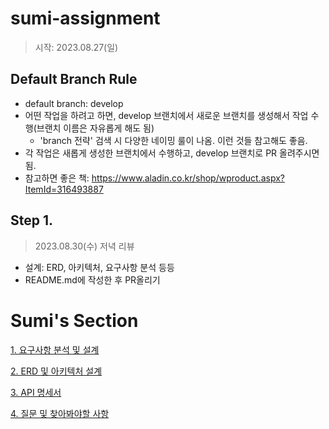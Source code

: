 # sumi-assignment
> 시작: 2023.08.27(일)

## Default Branch Rule

- default branch: develop
- 어떤 작업을 하려고 하면, develop 브랜치에서 새로운 브랜치를 생성해서 작업 수행(브랜치 이름은 자유롭게 해도 됨)
  - 'branch 전략' 검색 시 다양한 네이밍 룰이 나옴. 이런 것들 참고해도 좋음.
- 각 작업은 새롭게 생성한 브랜치에서 수행하고, develop 브랜치로 PR 올려주시면 됨.
- 참고하면 좋은 책: https://www.aladin.co.kr/shop/wproduct.aspx?ItemId=316493887

## Step 1.

> 2023.08.30(수) 저녁 리뷰
- 설계: ERD, 아키텍처, 요구사항 분석 등등
- README.md에 작성한 후 PR올리기

# Sumi's Section
[1. 요구사항 분석 및 설계](https://imported-event-228.notion.site/91fc898a3c414ec7830f556fb9df76be?pvs=4)

[2. ERD 및 아키텍처 설계](https://imported-event-228.notion.site/ERD-368e9d58d45f4aa29a550e15d9d40246?pvs=4)

[3. API 명세서](https://imported-event-228.notion.site/API-05444878e28d48daa041747e92c6a8d0?pvs=4)

[4. 질문 및 찾아봐야할 사항](https://imported-event-228.notion.site/88c702abd3d04efca6a470d33ce159aa?pvs=4)

